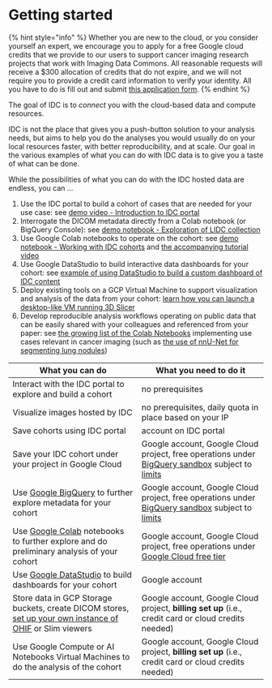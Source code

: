 # Getting started

{% hint style="info" %}
Whether you are new to the cloud, or you consider yourself an expert, we encourage you to apply for a free Google cloud credits that we provide to our users to support cancer imaging research projects that work with Imaging Data Commons. All reasonable requests will receive a $300 allocation of credits that do not expire, and we will not require you to provide a credit card information to verify your identity. All you have to do is fill out and submit [this application form](https://docs.google.com/forms/d/e/1FAIpQLSfXvXqficGaVEalJI3ym6rKqarmW\_YUUWG6A4U8pclvR8MmRQ/viewform).
{% endhint %}

The goal of IDC is to _connect_ you with the cloud-based data and compute resources.

IDC is not the place that gives you a push-button solution to your analysis needs, but aims to help you do the analyses you would usually do on your local resources faster, with better reproducibility, and at scale. Our goal in the various examples of what you can do with IDC data is to give you a taste of what can be done.

While the possibilities of what you can do with the IDC hosted data are endless, you can ...

1. Use the IDC portal to build a cohort of cases that are needed for your use case: see [demo video - Introduction to IDC portal](https://youtu.be/GE1rimW0EtM)
2. Interrogate the DICOM metadata directly from a Colab notebook (or BigQuery Console): see [demo notebook - Exploration of LIDC collection](https://github.com/ImagingDataCommons/IDC-Examples/blob/master/notebooks/LIDC\_exploration.ipynb)
3. Use Google Colab notebooks to operate on the cohort: see [demo notebook - Working with IDC cohorts](https://github.com/ImagingDataCommons/IDC-Examples/blob/master/notebooks/Cohort\_download.ipynb) and [the accompanying tutorial video](https://youtu.be/LeXBmnjYq1Q)
4. Use Google DataStudio to build interactive data dashboards for your cohort: see [example of using DataStudio to build a custom dashboard of IDC content](http://bit.ly/3jdCmON)
5. Deploy existing tools on a GCP Virtual Machine to support visualization and analysis of the data from your cohort: [learn how you can launch a desktop-like VM running 3D Slicer](cookbook/virtual-machines/idc-desktop.md)
6. Develop reproducible analysis workflows operating on public data that can be easily shared with your colleagues and referenced from your paper: see [the growing list of the Colab Notebooks](https://github.com/ImagingDataCommons/IDC-Examples/tree/master/notebooks) implementing use cases relevant in cancer imaging (such as [the use of nnU-Net for segmenting lung nodules](https://github.com/ImagingDataCommons/IDC-Examples/blob/master/notebooks/lung\_nodules\_demo.ipynb))

| What you can do                                                                                                                              | What you need to do it                                                                                                                                                                                    |
| -------------------------------------------------------------------------------------------------------------------------------------------- | --------------------------------------------------------------------------------------------------------------------------------------------------------------------------------------------------------- |
| Interact with the IDC portal to explore and build a cohort                                                                                   | no prerequisites                                                                                                                                                                                          |
| Visualize images hosted by IDC                                                                                                               | no prerequisites, daily quota in place based on your IP                                                                                                                                                   |
| Save cohorts using IDC portal                                                                                                                | account on IDC portal                                                                                                                                                                                     |
| Save your IDC cohort under your project in Google Cloud                                                                                      | Google account, Google Cloud project, free operations under [BigQuery sandbox](https://cloud.google.com/bigquery/docs/sandbox) subject to [limits](https://cloud.google.com/bigquery/docs/sandbox#limits) |
| Use [Google BigQuery](https://cloud.google.com/bigquery) to further explore metadata for your cohort                                         | Google account, Google Cloud project, free operations under [BigQuery sandbox](https://cloud.google.com/bigquery/docs/sandbox) subject to [limits](https://cloud.google.com/bigquery/docs/sandbox#limits) |
| Use [Google Colab](https://colab.research.google.com/) notebooks to further explore and do preliminary analysis of your cohort               | Google account, Google Cloud project, free operations under [Google Cloud free tier](https://cloud.google.com/free/docs/gcp-free-tier)                                                                    |
| Use [Google DataStudio](https://datastudio.google.com/) to build dashboards for your cohort                                                  | Google account                                                                                                                                                                                            |
| Store data in GCP Storage buckets, create DICOM stores, [set up your own instance of OHIF](https://tinyurl.com/idc-ohif-gcp) or Slim viewers | Google account, Google Cloud project, **billing set up** (i.e., credit card or cloud credits needed)                                                                                                      |
| Use Google Compute or AI Notebooks Virtual Machines to do the analysis of the cohort                                                         | Google account, Google Cloud project, **billing set up** (i.e., credit card or cloud credits needed)                                                                                                      |
